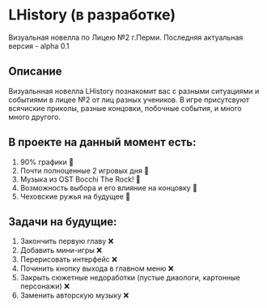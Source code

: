 # LHistory (в разработке)
Визуальная новелла по Лицею №2 г.Перми.
Последняя актуальная версия - alpha 0.1
## Описание
Визуальнная новелла LHistory познакомит вас с разными ситуациями и событиями в лицее №2 от лиц разных учеников. В игре присутсвуют всячиские приколы, разные концовки, побочные события, и много много другого. 

## В проекте на данный момент есть:
1) 90% графики 🌟
2) Почти полноценные 2 игровых дня 🌟
3) Музыка из OST Bocchi The Rock! 🌟
4) Возможность выбора и его влияние на концовку 🌟
5) Чеховские ружья на будущее 🌟

## Задачи на будущие:
1) Закончить первую главу ❌
2) Добавить мини-игры ❌
3) Перерисовать интерфейс ❌
4) Починить кнопку выхода в главном меню ❌
5) Закрыть сюжетные недоработки (пустые диаологи, картонные персонажи) ❌
6) Заменить авторскую музыку ❌ 




